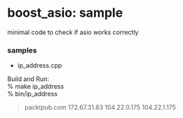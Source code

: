 boost_asio: sample
===============

minimal code to check if asio works correctly

### samples
- ip_address.cpp  

Build and Run:  
% make ip_address  
% bin/ip_address  
> packtpub.com
> 172.67.31.83
> 104.22.0.175
> 104.22.1.175